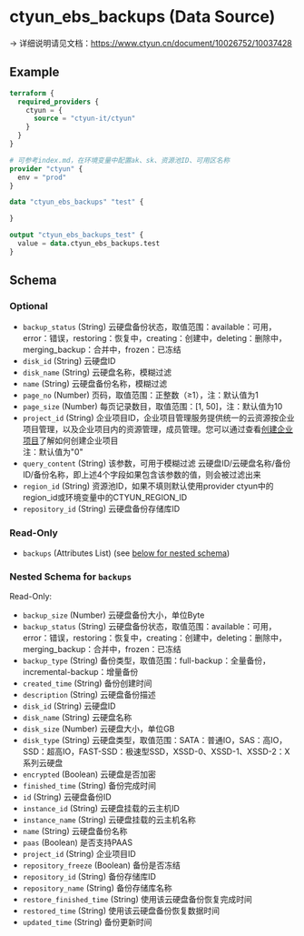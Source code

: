 # ctyun_ebs_backups (Data Source)
-> 详细说明请见文档：https://www.ctyun.cn/document/10026752/10037428



## Example

```terraform
terraform {
  required_providers {
    ctyun = {
      source = "ctyun-it/ctyun"
    }
  }
}

# 可参考index.md，在环境变量中配置ak、sk、资源池ID、可用区名称
provider "ctyun" {
  env = "prod"
}

data "ctyun_ebs_backups" "test" {

}

output "ctyun_ebs_backups_test" {
  value = data.ctyun_ebs_backups.test
}
```

<!-- schema generated by tfplugindocs -->
## Schema

### Optional

- `backup_status` (String) 云硬盘备份状态，取值范围：available：可用，error：错误，restoring：恢复中，creating：创建中，deleting：删除中，merging_backup：合并中，frozen：已冻结
- `disk_id` (String) 云硬盘ID
- `disk_name` (String) 云硬盘名称，模糊过滤
- `name` (String) 云硬盘备份名称，模糊过滤
- `page_no` (Number) 页码，取值范围：正整数（≥1），注：默认值为1
- `page_size` (Number) 每页记录数目，取值范围：[1, 50]，注：默认值为10
- `project_id` (String) 企业项目ID，企业项目管理服务提供统一的云资源按企业项目管理，以及企业项目内的资源管理，成员管理。您可以通过查看<a href="https://www.ctyun.cn/document/10026730/10238876">创建企业项目</a>了解如何创建企业项目<br />注：默认值为"0"
- `query_content` (String) 该参数，可用于模糊过滤 云硬盘ID/云硬盘名称/备份ID/备份名称，即上述4个字段如果包含该参数的值，则会被过滤出来
- `region_id` (String) 资源池ID，如果不填则默认使用provider ctyun中的region_id或环境变量中的CTYUN_REGION_ID
- `repository_id` (String) 云硬盘备份存储库ID

### Read-Only

- `backups` (Attributes List) (see [below for nested schema](#nestedatt--backups))

<a id="nestedatt--backups"></a>
### Nested Schema for `backups`

Read-Only:

- `backup_size` (Number) 云硬盘备份大小，单位Byte
- `backup_status` (String) 云硬盘备份状态，取值范围：available：可用，error：错误，restoring：恢复中，creating：创建中，deleting：删除中，merging_backup：合并中，frozen：已冻结
- `backup_type` (String) 备份类型，取值范围：full-backup：全量备份，incremental-backup：增量备份
- `created_time` (String) 备份创建时间
- `description` (String) 云硬盘备份描述
- `disk_id` (String) 云硬盘ID
- `disk_name` (String) 云硬盘名称
- `disk_size` (Number) 云硬盘大小，单位GB
- `disk_type` (String) 云硬盘类型，取值范围：SATA：普通IO，SAS：高IO，SSD：超高IO，FAST-SSD：极速型SSD，XSSD-0、XSSD-1、XSSD-2：X系列云硬盘
- `encrypted` (Boolean) 云硬盘是否加密
- `finished_time` (String) 备份完成时间
- `id` (String) 云硬盘备份ID
- `instance_id` (String) 云硬盘挂载的云主机ID
- `instance_name` (String) 云硬盘挂载的云主机名称
- `name` (String) 云硬盘备份名称
- `paas` (Boolean) 是否支持PAAS
- `project_id` (String) 企业项目ID
- `repository_freeze` (Boolean) 备份是否冻结
- `repository_id` (String) 备份存储库ID
- `repository_name` (String) 备份存储库名称
- `restore_finished_time` (String) 使用该云硬盘备份恢复完成时间
- `restored_time` (String) 使用该云硬盘备份恢复数据时间
- `updated_time` (String) 备份更新时间